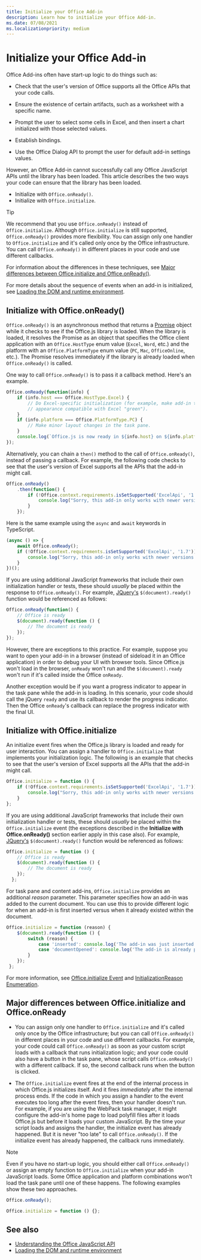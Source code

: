 ```yaml
---
title: Initialize your Office Add-in
description: Learn how to initialize your Office Add-in.
ms.date: 07/08/2021
ms.localizationpriority: medium
---
```


# Initialize your Office Add-in

Office Add-ins often have start-up logic to do things such as:

- Check that the user's version of Office supports all the Office APIs that your code calls.

- Ensure the existence of certain artifacts, such as a worksheet with a specific name.

- Prompt the user to select some cells in Excel, and then insert a chart initialized with those selected values.

- Establish bindings.

- Use the Office Dialog API to prompt the user for default add-in settings values.

However, an Office Add-in cannot successfully call any Office JavaScript APIs until the library has been loaded. This article describes the two ways your code can ensure that the library has been loaded.

- Initialize with `Office.onReady()`.
- Initialize with `Office.initialize`.

> [!TIP]
> We recommend that you use `Office.onReady()` instead of `Office.initialize`. Although `Office.initialize` is still supported, `Office.onReady()` provides more flexibility. You can assign only one handler to `Office.initialize` and it's called only once by the Office infrastructure. You can call `Office.onReady()` in different places in your code and use different callbacks.
> 
> For information about the differences in these techniques, see [Major differences between Office.initialize and Office.onReady()](#major-differences-between-officeinitialize-and-officeonready).

For more details about the sequence of events when an add-in is initialized, see [Loading the DOM and runtime environment](loading-the-dom-and-runtime-environment.md).

## Initialize with Office.onReady()

`Office.onReady()` is an asynchronous method that returns a [Promise](https://developer.mozilla.org/docs/Web/JavaScript/Reference/Global_Objects/Promise) object while it checks to see if the Office.js library is loaded. When the library is loaded, it resolves the Promise as an object that specifies the Office client application with an `Office.HostType` enum value (`Excel`, `Word`, etc.) and the platform with an `Office.PlatformType` enum value (`PC`, `Mac`, `OfficeOnline`, etc.). The Promise resolves immediately if the library is already loaded when `Office.onReady()` is called.

One way to call `Office.onReady()` is to pass it a callback method. Here's an example.

```js
Office.onReady(function(info) {
    if (info.host === Office.HostType.Excel) {
        // Do Excel-specific initialization (for example, make add-in task pane's
        // appearance compatible with Excel "green").
    }
    if (info.platform === Office.PlatformType.PC) {
        // Make minor layout changes in the task pane.
    }
    console.log(`Office.js is now ready in ${info.host} on ${info.platform}`);
});
```

Alternatively, you can chain a `then()` method to the call of `Office.onReady()`, instead of passing a callback. For example, the following code checks to see that the user's version of Excel supports all the APIs that the add-in might call.

```js
Office.onReady()
    .then(function() {
        if (!Office.context.requirements.isSetSupported('ExcelApi', '1.7')) {
            console.log("Sorry, this add-in only works with newer versions of Excel.");
        }
    });
```

Here is the same example using the `async` and `await` keywords in TypeScript.

```typescript
(async () => {
    await Office.onReady();
    if (!Office.context.requirements.isSetSupported('ExcelApi', '1.7')) {
        console.log("Sorry, this add-in only works with newer versions of Excel.");
    }
})();
```

If you are using additional JavaScript frameworks that include their own initialization handler or tests, these should *usually* be placed within the response to `Office.onReady()`. For example, [JQuery's](https://jquery.com) `$(document).ready()` function would be referenced as follows:

```js
Office.onReady(function() {
    // Office is ready
    $(document).ready(function () {
        // The document is ready
    });
});
```

However, there are exceptions to this practice. For example, suppose you want to open your add-in in a browser (instead of sideload it in an Office application) in order to debug your UI with browser tools. Since Office.js won't load in the browser, `onReady` won't run and the `$(document).ready` won't run if it's called inside the Office `onReady`. 

Another exception would be if you want a progress indicator to appear in the task pane while the add-in is loading. In this scenario, your code should call the jQuery `ready` and use its callback to render the progress indicator. Then the Office `onReady`'s callback can replace the progress indicator with the final UI. 

## Initialize with Office.initialize

An initialize event fires when the Office.js library is loaded and ready for user interaction. You can assign a handler to `Office.initialize` that implements your initialization logic. The following is an example that checks to see that the user's version of Excel supports all the APIs that the add-in might call.

```js
Office.initialize = function () {
    if (!Office.context.requirements.isSetSupported('ExcelApi', '1.7')) {
        console.log("Sorry, this add-in only works with newer versions of Excel.");
    }
};
```

If you are using additional JavaScript frameworks that include their own initialization handler or tests, these should *usually* be placed within the `Office.initialize` event (the exceptions described in the **Initialize with Office.onReady()** section earlier apply in this case also). For example, [JQuery's](https://jquery.com) `$(document).ready()` function would be referenced as follows:

```js
Office.initialize = function () {
    // Office is ready
    $(document).ready(function () {
        // The document is ready
    });
  };
```

For task pane and content add-ins, `Office.initialize` provides an additional _reason_ parameter. This parameter specifies how an add-in was added to the current document. You can use this to provide different logic for when an add-in is first inserted versus when it already existed within the document.

```js
Office.initialize = function (reason) {
    $(document).ready(function () {
        switch (reason) {
            case 'inserted': console.log('The add-in was just inserted.');
            case 'documentOpened': console.log('The add-in is already part of the document.');
        }
    });
 };
```

For more information, see [Office.initialize Event](/javascript/api/office) and [InitializationReason Enumeration](/javascript/api/office/office.initializationreason).

## Major differences between Office.initialize and Office.onReady

- You can assign only one handler to `Office.initialize` and it's called only once by the Office infrastructure; but you can call `Office.onReady()` in different places in your code and use different callbacks. For example, your code could call `Office.onReady()` as soon as your custom script loads with a callback that runs initialization logic; and your code could also have a button in the task pane, whose script calls `Office.onReady()` with a different callback. If so, the second callback runs when the button is clicked.

- The `Office.initialize` event fires at the end of the internal process in which Office.js initializes itself. And it fires *immediately* after the internal process ends. If the code in which you assign a handler to the event executes too long after the event fires, then your handler doesn't run. For example, if you are using the WebPack task manager, it might configure the add-in's home page to load polyfill files after it loads Office.js but before it loads your custom JavaScript. By the time your script loads and assigns the handler, the initialize event has already happened. But it is never "too late" to call `Office.onReady()`. If the initialize event has already happened, the callback runs immediately.

> [!NOTE]
> Even if you have no start-up logic, you should either call `Office.onReady()` or assign an empty function to `Office.initialize` when your add-in JavaScript loads. Some Office application and platform combinations won't load the task pane until one of these happens. The following examples show these two approaches.
>
>```js    
>Office.onReady();
>```
>
>
>```js
>Office.initialize = function () {};
>```

## See also

- [Understanding the Office JavaScript API](understanding-the-javascript-api-for-office.md)
- [Loading the DOM and runtime environment](loading-the-dom-and-runtime-environment.md)